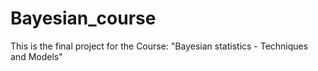 # Bayesian_course
This is the final project for the Course: "Bayesian statistics - Techniques and Models"
